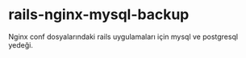 # rails-nginx-mysql-backup
Nginx conf dosyalarındaki rails uygulamaları için mysql ve postgresql yedeği.
